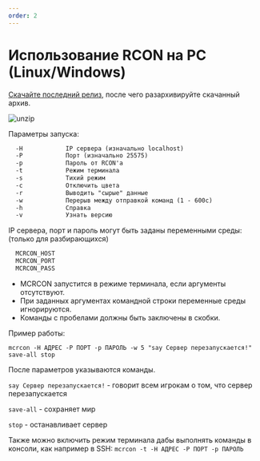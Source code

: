 ```yaml
---
order: 2
---
```


# Использование RCON на PC (Linux/Windows)

[Скачайте последний релиз](https://github.com/Tiiffi/mcrcon/releases/latest), после чего разархивируйте скачанный архив.

![unzip](/minecraft/rcon/unziprcon.png)

Параметры запуска:

```txt
  -H            IP сервера (изначально localhost)
  -P            Порт (изначально 25575)
  -p            Пароль от RCON'а
  -t            Режим терминала
  -s            Тихий режим
  -c            Отключить цвета
  -r            Выводить "сырые" данные
  -w            Перерыв между отправкой команд (1 - 600с)
  -h            Справка
  -v            Узнать версию
```

IP сервера, порт и пароль могут быть заданы переменными среды: (только для разбирающихся)

```txt
  MCRCON_HOST
  MCRCON_PORT
  MCRCON_PASS
```

- MCRCON запустится в режиме терминала, если аргументы отсутствуют.
- При заданных аргументах командной строки переменные среды игнорируются.
- Команды с пробелами должны быть заключены в скобки.

Пример работы:

`mcrcon -H АДРЕС -P ПОРТ -p ПАРОЛЬ -w 5 "say Сервер перезапускается!" save-all stop`

После параметров указываются команды.

`say Сервер перезапускается!` - говорит всем игрокам о том, что сервер перезапускается

`save-all` - сохраняет мир

`stop` - останавливает сервер

Также можно включить режим терминала дабы выполнять команды в консоли, как например в SSH: `mcrcon -t -H АДРЕС -P ПОРТ -p ПАРОЛЬ`
